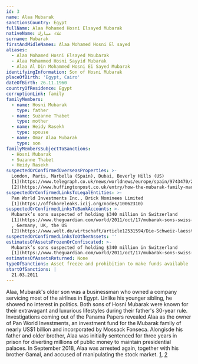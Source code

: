 ```yaml
---
id: 3
name: Alaa Mubarak
sanctionsCountry: Egypt
fullName: Alaa Mohamed Hosni Elsayed Mubarak
nativeName: علاء مبارك‎
surname: Mubarak
firstAndMidleNames: Alaa Mohamed Hosni El sayed
aliases:
  - Alaa Mohamed Hosni Elsayed Moubarak
  - Alaa Mohammed Hosni Sayyid Mubarak
  - Alaa Al Din Mohammed Hosni Ei Sayed Mubarak
identifyingInformation: Son of Hosni Mubarak
placeOfBirth: 'Egypt, Cairo'
dateOfBirth: 26.11.1960
countryOfResidence: Egypt
corruptionLink: family
familyMembers:
  - name: Hosni Mubarak
    type: father
  - name: Suzanne Thabet
    type: mother
  - name: Heidy Rasekh
    type: spouse
  - name: Omar Alaa Mubarak
    type: son
familyMembersSubjectToSanctions:
  - Hosni Mubarak
  - Suzanne Thabet
  - Heidy Rasekh
suspectedOrConfirmedOverseasProperties: >-
  London, Paris, Marbella (Spain), Dubai, Beverly Hills (US)
  [1](https://www.telegraph.co.uk/news/worldnews/europe/spain/9743470/23-million-of-Hosni-Mubarak-assets-seized-in-Spain.html),
  [2](https://www.huffingtonpost.co.uk/entry/how-the-mubarak-family-made-its-billions_n_821757)
suspectedOrConfirmedLinksToLegalEntities: >-
  Pan World Investments Inc., Brick Nominees Limited
  [1](https://offshoreleaks.icij.org/nodes/10062310)
suspectedOrConfirmedLinksToBankAccounts: >-
  Mubarak’s sons suspected of holding $340 million in Switzerland
  [1](https://www.theguardian.com/world/2011/oct/17/mubarak-sons-swiss-bank-accounts)
  , Germany, UK, the US
  [2](https://www.welt.de/wirtschaft/article12531594/Die-Schweiz-laesst-Mubarak-nicht-mehr-an-sein-Geld.html)
suspectedOrConfirmedLinksToOtherAssets: ''
estimatesOfAssetsFrozenOrConfiscated: >-
  Mubarak’s sons suspected of holding $340 million in Switzerland
  [1](https://www.theguardian.com/world/2011/oct/17/mubarak-sons-swiss-bank-accounts)
estimatesOfAssetsReturned: None
typeOfSanctions: Asset freeze and prohibition to make funds available
startOfSanctions: |
  21.03.2011
---
```

Alaa, Mubarak's older son was a businessman who owned a company servicing most 
of the airlines in Egypt. Unlike his younger sibling, he showed no interest in 
politics. Both sons of Hosni Mubarak were known for their extravagant and 
luxurious lifestyles during their father's 30-year rule. Investigations coming 
out of the Panama Papers revealed Alaa as the owner of Pan World Investments, an 
investment fund for the Mubarak family of nearly US$1 billion and incorporated 
by Mossack Fonseca. Alongisde his father and older brother, Alaa was initially 
sentenced for three years in prison for diverting millions of public money to 
maintain presidential palaces. In September 2018, Alaa was arrested again, 
together with his brother Gamal, and accused of manipulating the stock market. 
[1](https://madamasr.com/en/2018/10/01/feature/politics/the-mubaraks-quick-turn-through-the-jailhouse-turnstile/), 
[2](https://offshoreleaks.icij.org/stories/alaa-mubarak)
